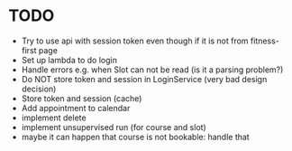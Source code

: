 # TODO

- Try to use api with session token even though if it is not from fitness-first page
- Set up lambda to do login
- Handle errors e.g. when Slot can not be read (is it a parsing problem?)
- Do NOT store token and session in LoginService (very bad design decision)
- Store token and session (cache)
- Add appointment to calendar
- implement delete
- implement unsupervised run (for course and slot)
- maybe it can happen that course is not bookable: handle that
